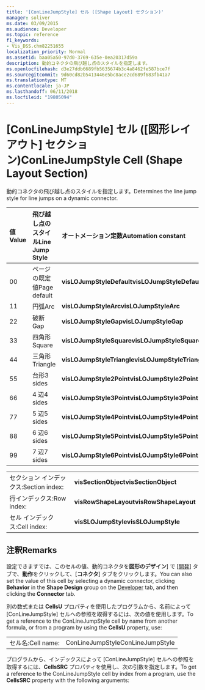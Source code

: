```yaml
---
title: '[ConLineJumpStyle] セル ([Shape Layout] セクション)'
manager: soliver
ms.date: 03/09/2015
ms.audience: Developer
ms.topic: reference
f1_keywords:
- Vis_DSS.chm82251655
localization_priority: Normal
ms.assetid: baa05a50-97d0-3769-635e-0ea20317d59a
description: 動的コネクタの飛び越し点のスタイルを指定します。
ms.openlocfilehash: d3e27ddb6689fb5635674b3c4a8462fe587bce7f
ms.sourcegitcommit: 9d60cd82b5413446e5bc8ace2cd689f683fb41a7
ms.translationtype: MT
ms.contentlocale: ja-JP
ms.lasthandoff: 06/11/2018
ms.locfileid: "19805094"
---
```

# <a name="conlinejumpstyle-cell-shape-layout-section"></a><span data-ttu-id="43ff7-103">[ConLineJumpStyle] セル ([図形レイアウト] セクション)</span><span class="sxs-lookup"><span data-stu-id="43ff7-103">ConLineJumpStyle Cell (Shape Layout Section)</span></span>

<span data-ttu-id="43ff7-104">動的コネクタの飛び越し点のスタイルを指定します。</span><span class="sxs-lookup"><span data-stu-id="43ff7-104">Determines the line jump style for line jumps on a dynamic connector.</span></span>
  
|<span data-ttu-id="43ff7-105">**値**</span><span class="sxs-lookup"><span data-stu-id="43ff7-105">**Value**</span></span>|<span data-ttu-id="43ff7-106">**飛び越し点のスタイル**</span><span class="sxs-lookup"><span data-stu-id="43ff7-106">**Line Jump Style**</span></span>|<span data-ttu-id="43ff7-107">**オートメーション定数**</span><span class="sxs-lookup"><span data-stu-id="43ff7-107">**Automation constant**</span></span>|
|:-----|:-----|:-----|
|<span data-ttu-id="43ff7-108">0</span><span class="sxs-lookup"><span data-stu-id="43ff7-108">0</span></span>  <br/> |<span data-ttu-id="43ff7-109">ページの既定値</span><span class="sxs-lookup"><span data-stu-id="43ff7-109">Page default</span></span>  <br/> |<span data-ttu-id="43ff7-110">**visLOJumpStyleDefault**</span><span class="sxs-lookup"><span data-stu-id="43ff7-110">**visLOJumpStyleDefault**</span></span> <br/> |
|<span data-ttu-id="43ff7-111">1</span><span class="sxs-lookup"><span data-stu-id="43ff7-111">1</span></span>  <br/> |<span data-ttu-id="43ff7-112">円弧</span><span class="sxs-lookup"><span data-stu-id="43ff7-112">Arc</span></span>  <br/> |<span data-ttu-id="43ff7-113">**visLOJumpStyleArc**</span><span class="sxs-lookup"><span data-stu-id="43ff7-113">**visLOJumpStyleArc**</span></span> <br/> |
|<span data-ttu-id="43ff7-114">2</span><span class="sxs-lookup"><span data-stu-id="43ff7-114">2</span></span>  <br/> |<span data-ttu-id="43ff7-115">破断</span><span class="sxs-lookup"><span data-stu-id="43ff7-115">Gap</span></span>  <br/> |<span data-ttu-id="43ff7-116">**visLOJumpStyleGap**</span><span class="sxs-lookup"><span data-stu-id="43ff7-116">**visLOJumpStyleGap**</span></span> <br/> |
|<span data-ttu-id="43ff7-117">3</span><span class="sxs-lookup"><span data-stu-id="43ff7-117">3</span></span>  <br/> |<span data-ttu-id="43ff7-118">四角形</span><span class="sxs-lookup"><span data-stu-id="43ff7-118">Square</span></span>  <br/> |<span data-ttu-id="43ff7-119">**visLOJumpStyleSquare**</span><span class="sxs-lookup"><span data-stu-id="43ff7-119">**visLOJumpStyleSquare**</span></span> <br/> |
|<span data-ttu-id="43ff7-120">4</span><span class="sxs-lookup"><span data-stu-id="43ff7-120">4</span></span>  <br/> |<span data-ttu-id="43ff7-121">三角形</span><span class="sxs-lookup"><span data-stu-id="43ff7-121">Triangle</span></span>  <br/> |<span data-ttu-id="43ff7-122">**visLOJumpStyleTriangle**</span><span class="sxs-lookup"><span data-stu-id="43ff7-122">**visLOJumpStyleTriangle**</span></span> <br/> |
|<span data-ttu-id="43ff7-123">5</span><span class="sxs-lookup"><span data-stu-id="43ff7-123">5</span></span>  <br/> |<span data-ttu-id="43ff7-124">台形</span><span class="sxs-lookup"><span data-stu-id="43ff7-124">3 sides</span></span>  <br/> |<span data-ttu-id="43ff7-125">**visLOJumpStyle2Point**</span><span class="sxs-lookup"><span data-stu-id="43ff7-125">**visLOJumpStyle2Point**</span></span> <br/> |
|<span data-ttu-id="43ff7-126">6</span><span class="sxs-lookup"><span data-stu-id="43ff7-126">6</span></span>  <br/> |<span data-ttu-id="43ff7-127">4 辺</span><span class="sxs-lookup"><span data-stu-id="43ff7-127">4 sides</span></span>  <br/> |<span data-ttu-id="43ff7-128">**visLOJumpStyle3Point**</span><span class="sxs-lookup"><span data-stu-id="43ff7-128">**visLOJumpStyle3Point**</span></span> <br/> |
|<span data-ttu-id="43ff7-129">7</span><span class="sxs-lookup"><span data-stu-id="43ff7-129">7</span></span>  <br/> |<span data-ttu-id="43ff7-130">5 辺</span><span class="sxs-lookup"><span data-stu-id="43ff7-130">5 sides</span></span>  <br/> |<span data-ttu-id="43ff7-131">**visLOJumpStyle4Point**</span><span class="sxs-lookup"><span data-stu-id="43ff7-131">**visLOJumpStyle4Point**</span></span> <br/> |
|<span data-ttu-id="43ff7-132">8</span><span class="sxs-lookup"><span data-stu-id="43ff7-132">8</span></span>  <br/> |<span data-ttu-id="43ff7-133">6 辺</span><span class="sxs-lookup"><span data-stu-id="43ff7-133">6 sides</span></span>  <br/> |<span data-ttu-id="43ff7-134">**visLOJumpStyle5Point**</span><span class="sxs-lookup"><span data-stu-id="43ff7-134">**visLOJumpStyle5Point**</span></span> <br/> |
|<span data-ttu-id="43ff7-135">9</span><span class="sxs-lookup"><span data-stu-id="43ff7-135">9</span></span>  <br/> |<span data-ttu-id="43ff7-136">7 辺</span><span class="sxs-lookup"><span data-stu-id="43ff7-136">7 sides</span></span>  <br/> |<span data-ttu-id="43ff7-137">**visLOJumpStyle6Point**</span><span class="sxs-lookup"><span data-stu-id="43ff7-137">**visLOJumpStyle6Point**</span></span> <br/> |
   
|||
|:-----|:-----|
|<span data-ttu-id="43ff7-138">セクション インデックス:</span><span class="sxs-lookup"><span data-stu-id="43ff7-138">Section index:</span></span>  <br/> |<span data-ttu-id="43ff7-139">**visSectionObject**</span><span class="sxs-lookup"><span data-stu-id="43ff7-139">**visSectionObject**</span></span> <br/> |
|<span data-ttu-id="43ff7-140">行インデックス:</span><span class="sxs-lookup"><span data-stu-id="43ff7-140">Row index:</span></span>  <br/> |<span data-ttu-id="43ff7-141">**visRowShapeLayout**</span><span class="sxs-lookup"><span data-stu-id="43ff7-141">**visRowShapeLayout**</span></span> <br/> |
|<span data-ttu-id="43ff7-142">セル インデックス:</span><span class="sxs-lookup"><span data-stu-id="43ff7-142">Cell index:</span></span>  <br/> |<span data-ttu-id="43ff7-143">**visSLOJumpStyle**</span><span class="sxs-lookup"><span data-stu-id="43ff7-143">**visSLOJumpStyle**</span></span> <br/> |
   
## <a name="remarks"></a><span data-ttu-id="43ff7-144">注釈</span><span class="sxs-lookup"><span data-stu-id="43ff7-144">Remarks</span></span>

<span data-ttu-id="43ff7-145">設定できますでは、このセルの値、動的コネクタを**図形のデザイン**] で [[開発](run-in-developer-mode-display-the-developer-tab.md)] タブで、**動作**をクリックして、[**コネクタ**] タブをクリックします。</span><span class="sxs-lookup"><span data-stu-id="43ff7-145">You can also set the value of this cell by selecting a dynamic connector, clicking **Behavior** in the **Shape Design** group on the [Developer](run-in-developer-mode-display-the-developer-tab.md) tab, and then clicking the **Connector** tab.</span></span> 
  
<span data-ttu-id="43ff7-146">別の数式または **CellsU** プロパティを使用したプログラムから、名前によって [ConLineJumpStyle] セルへの参照を取得するには、次の値を使用します。</span><span class="sxs-lookup"><span data-stu-id="43ff7-146">To get a reference to the ConLineJumpStyle cell by name from another formula, or from a program by using the **CellsU** property, use:</span></span> 
  
|||
|:-----|:-----|
|<span data-ttu-id="43ff7-147">セル名:</span><span class="sxs-lookup"><span data-stu-id="43ff7-147">Cell name:</span></span>  <br/> |<span data-ttu-id="43ff7-148">ConLineJumpStyle</span><span class="sxs-lookup"><span data-stu-id="43ff7-148">ConLineJumpStyle</span></span>  <br/> |
   
<span data-ttu-id="43ff7-149">プログラムから、インデックスによって [ConLineJumpStyle] セルへの参照を取得するには、**CellsSRC** プロパティを使用し、次の引数を指定します。</span><span class="sxs-lookup"><span data-stu-id="43ff7-149">To get a reference to the ConLineJumpStyle cell by index from a program, use the **CellsSRC** property with the following arguments:</span></span> 
  

